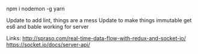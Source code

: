 npm i nodemon -g
yarn

Update to add lint, things are a mess
Update to make things immutable
get es6 and bable working for server


Links:
http://spraso.com/real-time-data-flow-with-redux-and-socket-io/
https://socket.io/docs/server-api/